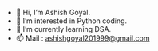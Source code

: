 - 👋 Hi, I’m Ashish Goyal.
- 👀 I’m interested in Python coding.
- 🌱 I’m currently learning DSA.
- 📫 Mail : ashishgoyal201999@gmail.com

<!---
ashish1999g/ashish1999g is a ✨ special ✨ repository because its `README.md` (this file) appears on your GitHub profile.
You can click the Preview link to take a look at your changes.
--->
